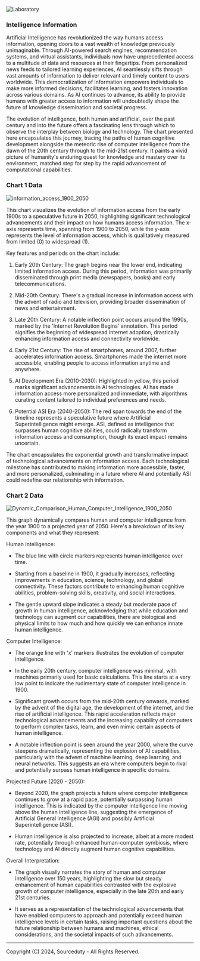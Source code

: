 ![Laboratory](https://github.com/sourceduty/Intelligence_Information/assets/123030236/ad6f5c76-d92e-4757-8398-a750480c80be)

### Intelligence Information

Artificial Intelligence has revolutionized the way humans access information, opening doors to a vast wealth of knowledge previously unimaginable. Through AI-powered search engines, recommendation systems, and virtual assistants, individuals now have unprecedented access to a multitude of data and resources at their fingertips. From personalized news feeds to tailored learning experiences, AI seamlessly sifts through vast amounts of information to deliver relevant and timely content to users worldwide. This democratization of information empowers individuals to make more informed decisions, facilitates learning, and fosters innovation across various domains. As AI continues to advance, its ability to provide humans with greater access to information will undoubtedly shape the future of knowledge dissemination and societal progress.

The evolution of intelligence, both human and artificial, over the past century and into the future offers a fascinating lens through which to observe the interplay between biology and technology. The chart presented here encapsulates this journey, tracing the paths of human cognitive development alongside the meteoric rise of computer intelligence from the dawn of the 20th century through to the mid-21st century. It paints a vivid picture of humanity's enduring quest for knowledge and mastery over its environment, matched step for step by the rapid advancement of computational capabilities.

### Chart 1 Data

![information_access_1900_2050](https://github.com/sourceduty/Intelligence_Information/assets/123030236/493319c5-8479-489f-9461-ed98be6ad47b)

This chart visualizes the evolution of information access from the early 1900s to a speculative future in 2050, highlighting significant technological advancements and their impact on how humans access information. The x-axis represents time, spanning from 1900 to 2050, while the y-axis represents the level of information access, which is qualitatively measured from limited (0) to widespread (1).

Key features and periods on the chart include:

1. Early 20th Century: The graph begins near the lower end, indicating limited information access. During this period, information was primarily disseminated through print media (newspapers, books) and early telecommunications.

2. Mid-20th Century: There's a gradual increase in information access with the advent of radio and television, providing broader dissemination of news and entertainment.

3. Late 20th Century: A notable inflection point occurs around the 1990s, marked by the 'Internet Revolution Begins' annotation. This period signifies the beginning of widespread internet adoption, drastically enhancing information access and connectivity worldwide.

4. Early 21st Century: The rise of smartphones, around 2007, further accelerates information access. Smartphones made the internet more accessible, enabling people to access information anytime and anywhere.

5. AI Development Era (2010-2030): Highlighted in yellow, this period marks significant advancements in AI technologies. AI has made information access more personalized and immediate, with algorithms curating content tailored to individual preferences and needs.

6. Potential ASI Era (2040-2050): The red span towards the end of the timeline represents a speculative future where Artificial Superintelligence might emerge. ASI, defined as intelligence that surpasses human cognitive abilities, could radically transform information access and consumption, though its exact impact remains uncertain.

The chart encapsulates the exponential growth and transformative impact of technological advancements on information access. Each technological milestone has contributed to making information more accessible, faster, and more personalized, culminating in a future where AI and potentially ASI could redefine our relationship with information.

### Chart 2 Data

![Dynamic_Comparison_Human_Computer_Intelligence_1900_2050](https://github.com/sourceduty/Intelligence_Information/assets/123030236/5de8eb92-5d09-48d0-9179-5e651d460b03)

This graph dynamically compares human and computer intelligence from the year 1900 to a projected year of 2050. Here's a breakdown of its key components and what they represent:

Human Intelligence:

- The blue line with circle markers represents human intelligence over time. 
- Starting from a baseline in 1900, it gradually increases, reflecting improvements in education, science, technology, and global connectivity. These factors contribute to enhancing human cognitive abilities, problem-solving skills, creativity, and social interactions.

- The gentle upward slope indicates a steady but moderate pace of growth in human intelligence, acknowledging that while education and technology can augment our capabilities, there are biological and physical limits to how much and how quickly we can enhance innate human intelligence.

Computer Intelligence:

- The orange line with 'x' markers illustrates the evolution of computer intelligence. 
- In the early 20th century, computer intelligence was minimal, with machines primarily used for basic calculations. This line starts at a very low point to indicate the rudimentary state of computer intelligence in 1900.

- Significant growth occurs from the mid-20th century onwards, marked by the advent of the digital age, the development of the internet, and the rise of artificial intelligence. This rapid acceleration reflects major technological advancements and the increasing capability of computers to perform complex tasks, learn, and even mimic certain aspects of human intelligence.

- A notable inflection point is seen around the year 2000, where the curve steepens dramatically, representing the explosion of AI capabilities, particularly with the advent of machine learning, deep learning, and neural networks. This suggests an era where computers begin to rival and potentially surpass human intelligence in specific domains.

Projected Future (2020 - 2050):

- Beyond 2020, the graph projects a future where computer intelligence continues to grow at a rapid pace, potentially surpassing human intelligence. This is indicated by the computer intelligence line moving above the human intelligence line, suggesting the emergence of Artificial General Intelligence (AGI) and possibly Artificial Superintelligence (ASI).

- Human intelligence is also projected to increase, albeit at a more modest rate, potentially through enhanced human-computer symbiosis, where technology and AI directly augment human cognitive capabilities.

Overall Interpretation:

- The graph visually narrates the story of human and computer intelligence over 150 years, highlighting the slow but steady enhancement of human capabilities contrasted with the explosive growth of computer intelligence, especially in the late 20th and early 21st centuries.

- It serves as a representation of the technological advancements that have enabled computers to approach and potentially exceed human intelligence levels in certain tasks, raising important questions about the future relationship between humans and machines, ethical considerations, and the societal impacts of such advancements.

***
Copyright (C) 2024, Sourceduty - All Rights Reserved.
